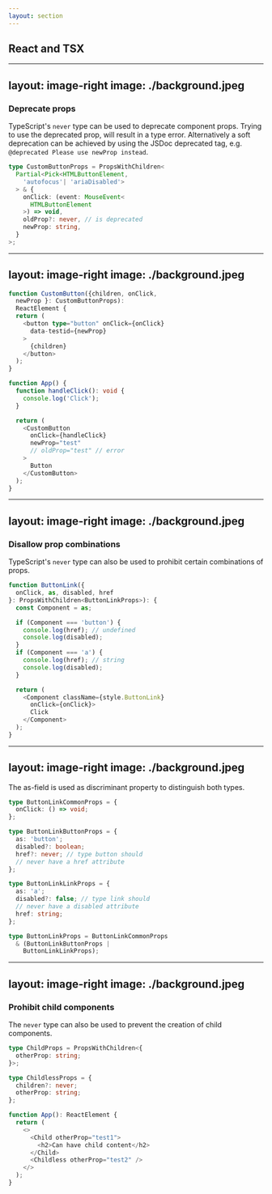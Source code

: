 ```yaml
---
layout: section
---
```


## React and TSX

---
layout: image-right
image: ./background.jpeg
---

### Deprecate props

TypeScript's `never` type can be used to deprecate component props. Trying to use the deprecated prop, will result in a type error.
Alternatively a soft deprecation can be achieved by using the JSDoc deprecated tag, e.g. `@deprecated Please use newProp instead`.

```ts
type CustomButtonProps = PropsWithChildren<
  Partial<Pick<HTMLButtonElement,
    'autofocus'| 'ariaDisabled'>
  > & {
    onClick: (event: MouseEvent<
      HTMLButtonElement
    >) => void,
    oldProp?: never, // is deprecated
    newProp: string,
  }
>;
```

---
layout: image-right
image: ./background.jpeg
---

```ts
function CustomButton({children, onClick,
  newProp }: CustomButtonProps):
  ReactElement {
  return (
    <button type="button" onClick={onClick}
      data-testid={newProp}
    >
      {children}
    </button>
  );
}

function App() {
  function handleClick(): void {
    console.log('Click');
  }

  return (
    <CustomButton
      onClick={handleClick}
      newProp="test"
      // oldProp="test" // error
    >
      Button
    </CustomButton>
  );
}
```

---
layout: image-right
image: ./background.jpeg
---

### Disallow prop combinations

TypeScript's `never` type can also be used to prohibit certain combinations of props.

```ts
function ButtonLink({
  onClick, as, disabled, href
}: PropsWithChildren<ButtonLinkProps>): {
  const Component = as;

  if (Component === 'button') {
    console.log(href); // undefined
    console.log(disabled);
  }
  if (Component === 'a') {
    console.log(href); // string
    console.log(disabled);
  }

  return (
    <Component className={style.ButtonLink}
      onClick={onClick}>
      Click
    </Component>
  );
}
```

---
layout: image-right
image: ./background.jpeg
---

The as-field is used as discriminant property to distinguish both types.

```ts
type ButtonLinkCommonProps = {
  onClick: () => void;
};

type ButtonLinkButtonProps = {
  as: 'button';
  disabled?: boolean;
  href?: never; // type button should
  // never have a href attribute
};

type ButtonLinkLinkProps = {
  as: 'a';
  disabled?: false; // type link should
  // never have a disabled attribute
  href: string;
};

type ButtonLinkProps = ButtonLinkCommonProps
  & (ButtonLinkButtonProps |
    ButtonLinkLinkProps);

```

---
layout: image-right
image: ./background.jpeg
---

### Prohibit child components

The `never` type can also be used to prevent the creation of child components.

```ts
type ChildProps = PropsWithChildren<{
  otherProp: string;
}>;

type ChildlessProps = {
  children?: never;
  otherProp: string;
};

function App(): ReactElement {
  return (
    <>
      <Child otherProp="test1">
        <h2>Can have child content</h2>
      </Child>
      <Childless otherProp="test2" />
    </>
  );
}
```
